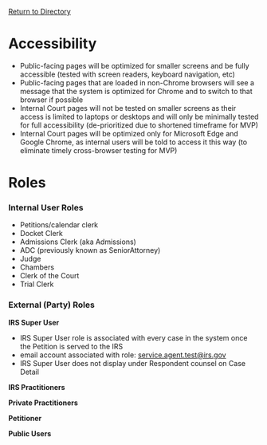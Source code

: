 [Return to Directory](./README.md)

# Accessibility
* Public-facing pages will be optimized for smaller screens and be fully accessible (tested with screen readers, keyboard navigation, etc)
* Public-facing pages that are loaded in non-Chrome browsers will see a message that the system is optimized for Chrome and to switch to that browser if possible
* Internal Court pages will not be tested on smaller screens as their access is limited to laptops or desktops and will only be minimally tested for full accessibility (de-prioritized due to shortened timeframe for MVP)
* Internal Court pages will be optimized only for Microsoft Edge and Google Chrome, as internal users will be told to access it this way (to eliminate timely cross-browser testing for MVP)

# Roles
### Internal User Roles
* Petitions/calendar clerk
* Docket Clerk
* Admissions Clerk (aka Admissions)
* ADC (previously known as SeniorAttorney)
* Judge
* Chambers
* Clerk of the Court
* Trial Clerk


### External (Party) Roles
**IRS Super User**
* IRS Super User role is associated with every case in the system once the Petition is served to the IRS
* email account associated with role:  service.agent.test@irs.gov
* IRS Super User does not display under Respondent counsel on Case Detail

**IRS Practitioners**

**Private Practitioners**

**Petitioner**


**Public Users**
